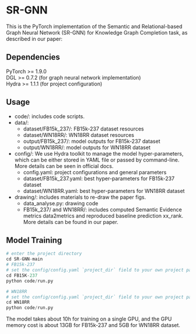 # SR-GNN
This is the PyTorch implementation of the Semantic and Relational-based Graph Neural Network (SR-GNN) for Knowledge Graph Completion task, as described in our paper:

## Dependencies

PyTorch >= 1.9.0 <br>
DGL >= 0.7.2 (for graph neural network implementation) <br>
Hydra >= 1.1.1 (for project configuration)

## Usage
* code/: includes code scripts.
* data/: <br>
  * dataset/FB15k_237/: FB15k-237 dataset resources <br>
  * dataset/WN18RR/: WN18RR dataset resources <br>
  * output/FB15k_237/: model outputs for FB15k-237 dataset <br>
  * output/WN18RR/: model outputs for WN18RR dataset <br>
* config/: We use Hydra toolkit to manage the model hyper-parameters, which can be either stored in YAML file or passed by command-line. More details can be seen in official docs. <br>
  * config.yaml: project configurations and general parameters <br>
  * dataset/FB15k_237.yaml: best hyper-parameters for FB15k-237 dataset <br>
  * dataset/WN18RR.yaml: best hyper-parameters for WN18RR dataset <br>
* drawing/: includes materials to re-draw the paper figs. <br>
  * data_analyse.py: drawing code <br>
  * FB15k_237/ and WN18RR/: includes computed Semantic Evidence metrics data2metrics and reproduced baseline prediction xx_rank. More details can be found in our paper. <br>
## Model Training
```Python 
# enter the project directory
cd SR-GNN-main
# FB15k-237
# set the config/config.yaml `project_dir` field to your own project path
cd FB15K-237
python code/run.py

# WN18RR
# set the config/config.yaml `project_dir` field to your own project path\
cd WN18RR
python code/run.py
```
The model takes about 10h for training on a single GPU, and the GPU memory cost is about 13GB for FB15k-237 and 5GB for WN18RR dataset.
